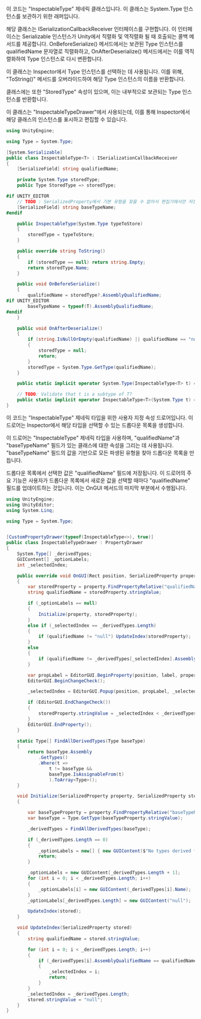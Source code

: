 이 코드는 "InspectableType" 제네릭 클래스입니다. 이 클래스는 System.Type 인스턴스를 보관하기 위한 래퍼입니다.

해당 클래스는 ISerializationCallbackReceiver 인터페이스를 구현합니다. 이 인터페이스는 Serializable 인스턴스가 Unity에서 직렬화 및 역직렬화 될 때 호출되는 콜백 메서드를 제공합니다. OnBeforeSerialize() 메서드에서는 보관된 Type 인스턴스를 qualifiedName 문자열로 직렬화하고, OnAfterDeserialize() 메서드에서는 이를 역직렬화하여 Type 인스턴스로 다시 변환합니다.

이 클래스는 Inspector에서 Type 인스턴스를 선택하는 데 사용됩니다. 이를 위해, "ToString()" 메서드를 오버라이드하여 해당 Type 인스턴스의 이름을 반환합니다.

클래스에는 또한 "StoredType" 속성이 있으며, 이는 내부적으로 보관되는 Type 인스턴스를 반환합니다.

이 클래스는 "InspectableTypeDrawer"에서 사용되는데, 이를 통해 Inspector에서 해당 클래스의 인스턴스를 표시하고 편집할 수 있습니다.

```c#
using UnityEngine;

using Type = System.Type;

[System.Serializable]
public class InspectableType<T> : ISerializationCallbackReceiver
{
    [SerializeField] string qualifiedName;

    private System.Type storedType;
    public Type StoredType => storedType;

#if UNITY_EDITOR
    // TODO : SerializedProperty에서 기본 유형을 찾을 수 없어서 편집기에서만 저장되는 추가 문자열을 통해 이를 구해오고 있습니다.
    [SerializeField] string baseTypeName;
#endif

    public InspectableType(System.Type typeToStore)
    {
        storedType = typeToStore;
    }

    public override string ToString()
    {
        if (storedType == null) return string.Empty;
        return storedType.Name;
    }

    public void OnBeforeSerialize()
    {
        qualifiedName = storedType?.AssemblyQualifiedName;
#if UNITY_EDITOR
        baseTypeName = typeof(T).AssemblyQualifiedName;
#endif
    }

    public void OnAfterDeserialize()
    {
        if (string.IsNullOrEmpty(qualifiedName) || qualifiedName == "null")
        {
            storedType = null;
            return;
        }
        storedType = System.Type.GetType(qualifiedName);
    }

    public static implicit operator System.Type(InspectableType<T> t) => t.storedType;

    // TODO: Validate that t is a subtype of T?
    public static implicit operator InspectableType<T>(System.Type t) => new InspectableType<T>(t);
}
```

이 코드는 "InspectableType" 제네릭 타입을 위한 사용자 지정 속성 드로어입니다. 이 드로어는 Inspector에서 해당 타입을 선택할 수 있는 드롭다운 목록을 생성합니다.

이 드로어는 "InspectableType" 제네릭 타입을 사용하며, "qualifiedName"과 "baseTypeName" 필드가 있는 클래스에 대한 속성을 그리는 데 사용됩니다. "baseTypeName" 필드의 값을 기반으로 모든 파생된 유형을 찾아 드롭다운 목록을 만듭니다.

드롭다운 목록에서 선택한 값은 "qualifiedName" 필드에 저장됩니다. 이 드로어의 주요 기능은 사용자가 드롭다운 목록에서 새로운 값을 선택할 때마다 "qualifiedName" 필드를 업데이트하는 것입니다. 이는 OnGUI 메서드의 마지막 부분에서 수행됩니다.

```c#
using UnityEngine;
using UnityEditor;
using System.Linq;

using Type = System.Type;


[CustomPropertyDrawer(typeof(InspectableType<>), true)]
public class InspectableTypeDrawer : PropertyDrawer
{
    System.Type[] _derivedTypes;
    GUIContent[] _optionLabels;
    int _selectedIndex;

    public override void OnGUI(Rect position, SerializedProperty property, GUIContent label)
    {
        var storedProperty = property.FindPropertyRelative("qualifiedName");
        string qualifiedName = storedProperty.stringValue;

        if (_optionLabels == null)
        {
            Initialize(property, storedProperty);
        }
        else if (_selectedIndex == _derivedTypes.Length)
        {
            if (qualifiedName != "null") UpdateIndex(storedProperty);
        }
        else
        {
            if (qualifiedName != _derivedTypes[_selectedIndex].AssemblyQualifiedName) UpdateIndex(storedProperty);
        }

        var propLabel = EditorGUI.BeginProperty(position, label, property);
        EditorGUI.BeginChangeCheck();

        _selectedIndex = EditorGUI.Popup(position, propLabel, _selectedIndex, _optionLabels);

        if (EditorGUI.EndChangeCheck())
        {
            storedProperty.stringValue = _selectedIndex < _derivedTypes.Length ? _derivedTypes[_selectedIndex].AssemblyQualifiedName : "null";
        }
        EditorGUI.EndProperty();
    }

    static Type[] FindAllDerivedTypes(Type baseType)
    {
        return baseType.Assembly
            .GetTypes()
            .Where(t =>
                t != baseType &&
                baseType.IsAssignableFrom(t)
                ).ToArray<Type>();
    }

    void Initialize(SerializedProperty property, SerializedProperty stored)
    {

        var baseTypeProperty = property.FindPropertyRelative("baseTypeName");
        var baseType = Type.GetType(baseTypeProperty.stringValue);

        _derivedTypes = FindAllDerivedTypes(baseType);

        if (_derivedTypes.Length == 0)
        {
            _optionLabels = new[] { new GUIContent($"No types derived from {baseType.Name} found.") };
            return;
        }

        _optionLabels = new GUIContent[_derivedTypes.Length + 1];
        for (int i = 0; i < _derivedTypes.Length; i++)
        {
            _optionLabels[i] = new GUIContent(_derivedTypes[i].Name);
        }
        _optionLabels[_derivedTypes.Length] = new GUIContent("null");

        UpdateIndex(stored);
    }

    void UpdateIndex(SerializedProperty stored)
    {
        string qualifiedName = stored.stringValue;

        for (int i = 0; i < _derivedTypes.Length; i++)
        {
            if (_derivedTypes[i].AssemblyQualifiedName == qualifiedName)
            {
                _selectedIndex = i;
                return;
            }
        }
        _selectedIndex = _derivedTypes.Length;
        stored.stringValue = "null";
    }
}
```
